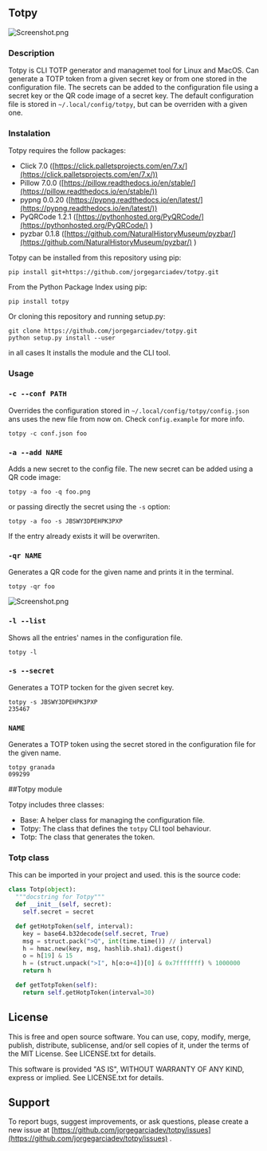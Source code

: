 ## Totpy

![Screenshot.png](https://raw.githubusercontent.com/jorgegarciadev/totpy/master/Screenshot.png)


### Description
Totpy is CLI TOTP generator and managemet tool for Linux and MacOS. Can generate a TOTP token from a given secret key or from one stored in the configuration file. The secrets can be added to the configuration file using a secret key or the QR code image of a secret key. The default configuration file is stored in ```~/.local/config/totpy```, but can be overriden with a given one.

### Instalation
Totpy requires the follow packages:

- Click 7.0 ([https://click.palletsprojects.com/en/7.x/](https://click.palletsprojects.com/en/7.x/))
- Pillow 7.0.0 ([https://pillow.readthedocs.io/en/stable/](https://pillow.readthedocs.io/en/stable/))
- pypng 0.0.20 ([https://pypng.readthedocs.io/en/latest/](https://pypng.readthedocs.io/en/latest/))
- PyQRCode 1.2.1 ([https://pythonhosted.org/PyQRCode/](https://pythonhosted.org/PyQRCode/) )
- pyzbar 0.1.8 ([https://github.com/NaturalHistoryMuseum/pyzbar/](https://github.com/NaturalHistoryMuseum/pyzbar/) )

Totpy can be installed from this repository using pip:

```pip install git+https://github.com/jorgegarciadev/totpy.git```

From the Python Package Index using pip:

```pip install totpy```

Or cloning this repository and running setup.py:

```
git clone https://github.com/jorgegarciadev/totpy.git
python setup.py install --user
```

in all cases It installs the module and the CLI tool.

### Usage

### ```-c --conf PATH```

Overrides the configuration stored in ```~/.local/config/totpy/config.json``` ans uses the new file from now on. Check ```config.example``` for more info.

```totpy -c conf.json foo```


### ```-a --add NAME```

Adds a new secret to the config file. The new secret can be added using a QR code image:

```totpy -a foo -q foo.png```

or passing directly the secret using the ```-s``` option:

```totpy -a foo -s JBSWY3DPEHPK3PXP```

If the entry already exists it will be overwriten.


### ```-qr NAME```

Generates a QR code for the given name and prints it in the terminal.

```totpy -qr foo```

![Screenshot.png](https://raw.githubusercontent.com/jorgegarciadev/totpy/master/Screenshot.png)


### ```-l --list```

Shows all the entries' names in the configuration file.

```totpy -l```


### ```-s --secret```

Generates a TOTP tocken for the given secret key.

```
totpy -s JBSWY3DPEHPK3PXP
235467
```


### ```NAME```

Generates a TOTP token using the secret stored in the configuration file for the given name.

```
totpy granada
099299
```


##Totpy module

Totpy includes three classes:

- Base: A helper class for managing the configuration file.
- Totpy: The class that defines the ```totpy``` CLI tool behaviour.
- Totp: The class that generates the token.

### Totp class

This can be imported in your project and used. this is the source code:

```python
class Totp(object):
  """docstring for Totpy"""
  def __init__(self, secret):
    self.secret = secret

  def getHotpToken(self, interval):
    key = base64.b32decode(self.secret, True)
    msg = struct.pack(">Q", int(time.time()) // interval)
    h = hmac.new(key, msg, hashlib.sha1).digest()
    o = h[19] & 15
    h = (struct.unpack(">I", h[o:o+4])[0] & 0x7fffffff) % 1000000
    return h

  def getTotpToken(self):
    return self.getHotpToken(interval=30)
```
## License

This is free and open source software. You can use, copy, modify, merge, publish, distribute, sublicense, and/or sell copies of it, under the terms of the MIT License. See LICENSE.txt for details.

This software is provided "AS IS", WITHOUT WARRANTY OF ANY KIND, express or implied. See LICENSE.txt for details.


## Support

To report bugs, suggest improvements, or ask questions, please create a new issue at [https://github.com/jorgegarciadev/totpy/issues](https://github.com/jorgegarciadev/totpy/issues) .